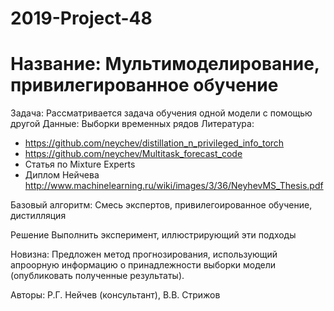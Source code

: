 # 2019-Project-48

# Название: Мультимоделирование, привилегированное обучение
Задача: Рассматривается задача обучения одной модели с помощью другой
Данные: Выборки временных рядов
Литература:
- https://github.com/neychev/distillation_n_privileged_info_torch
- https://github.com/neychev/Multitask_forecast_code
- Статья по Mixture Experts
- Диплом Нейчева http://www.machinelearning.ru/wiki/images/3/36/NeyhevMS_Thesis.pdf

Базовый алгоритм: Смесь экспертов, привилегоированное обучение, дистилляция

Решение Выполнить эксперимент, иллюстрирующий эти подходы

Новизна: Предложен метод прогнозирования, использующий апроорную информацию о принадлежности выборки модели (опубликовать полученные результаты).

Авторы: Р.Г. Нейчев (консультант), В.В. Стрижов
